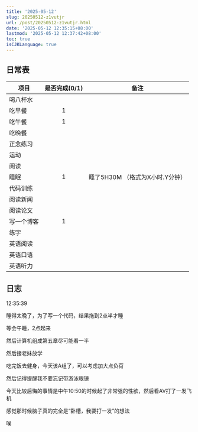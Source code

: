 ```yaml
---
title: '2025-05-12'
slug: 20250512-z1vutjr
url: /post/20250512-z1vutjr.html
date: '2025-05-12 12:35:15+08:00'
lastmod: '2025-05-12 12:37:42+08:00'
toc: true
isCJKLanguage: true
---
```






## 日常表

|项目|是否完成(0/1)|备注|
| ------------| :-------------: | ----------------------------------|
|喝八杯水|||
|吃早餐|1||
|吃午餐|1||
|吃晚餐|||
|正念练习|||
|运动|||
|阅读|||
|睡眠|1|睡了5H30M  （格式为X小时.Y分钟）|
|代码训练|||
|阅读新闻|||
|阅读论文|||
|写一个博客|1||
|练字|||
|英语阅读|||
|英语口语|||
|英语听力|||

## 日志

12:35:39

睡得太晚了，为了写一个代码，结果拖到2点半才睡

等会午睡，2点起来

然后计算机组成第五章尽可能看一半

然后接老妹放学

吃完饭去健身，今天该A组了，可以考虑加大点负荷

然后记得提醒我不要忘记带游泳眼镜

今天比较后悔的事情是中午10:50的时候起了非常强的性欲，然后看AV打了一发飞机

感觉那时候脑子真的完全是“卧槽，我要打一发”的想法

唉
